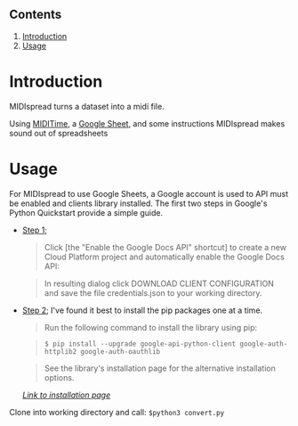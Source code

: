 ## Contents
  1. [Introduction](README.md#introduction)
  1. [Usage](README.md#usage)

# Introduction
  MIDIspread turns a dataset into a midi file.

  Using [MIDITime](https://github.com/cirlabs/miditime), a [Google Sheet](https://sheets.google.com), and some instructions MIDIspread makes sound out of spreadsheets

# Usage
  For MIDIspread to use Google Sheets, a Google account is used to API must be enabled and clients library installed. The first two steps in Google's Python Quickstart provide a simple guide.


  - [Step 1](https://developers.google.com/docs/api/quickstart/python#step_1_turn_on_the);

      > Click [the "Enable the Google Docs API" shortcut] to create a new Cloud Platform project and automatically enable the Google Docs API:

      > In resulting dialog click DOWNLOAD CLIENT CONFIGURATION and save the file credentials.json to your working directory.


  - [Step 2](https://developers.google.com/docs/api/quickstart/python#step_2_install_the_google_client_library); I've found it best to install the pip packages one at a time.

      > Run the following command to install the library using pip:

      > `$ pip install --upgrade google-api-python-client google-auth-httplib2 google-auth-oauthlib`

      > See the library's installation page for the alternative installation options.

      *[Link to installation page](https://github.com/googleapis/google-api-python-client)*

  Clone into working directory and call: `$python3 convert.py`
